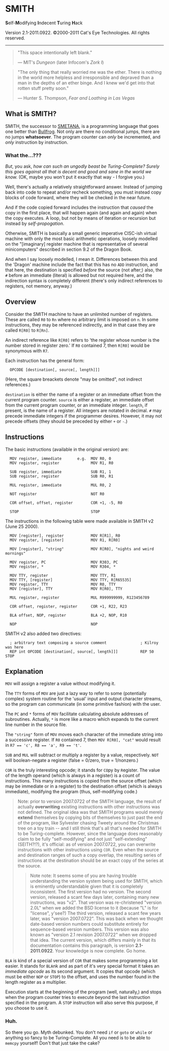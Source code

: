 SMITH
=====

**S**elf-**M**odifying **I**ndecent **T**uring **H**ack

Version 2.1-2011.0922. ©2000-2011 Cat's Eye Technologies. All rights
reserved.

* * * * *

> "This space intentionally left blank."
>
> — MIT's *Dungeon* (later Infocom's *Zork I*)

> "The only thing that really worried me was the ether. There is nothing
> in the world more helpless and irresponsible and depraved than a man
> in the depths of an ether binge. And I knew we'd get into that rotten
> stuff pretty soon."
>
> — Hunter S. Thompson, *Fear and Loathing in Las Vegas*

What is SMITH?
--------------

SMITH, the successor to [SMETANA][], is a programming language that goes
one better than [Bullfrog][]. Not only are there no conditional jumps,
there are no jumps **whatsoever**. The program counter can *only* be
incremented, and *only* instruction by instruction.

[SMETANA]:  http://catseye.tc/projects/smetana/
[Bullfrog]: http://esolangs.org/wiki/Bullfrog

### What the...???

*But*, you ask, *how can such an ungodly beast be Turing-Complete?
Surely this goes against all that is decent and good and sane in the
world we know.* (OK, maybe you won't put it exactly that way - I forgive
you.)

Well, there's actually a relatively straightforward answer. Instead of
jumping back into code to repeat and/or recheck something, you must
instead copy blocks of code forward, where they will be checked in the
near future.

And if the code copied forward includes the instruction that *caused*
the copy in the first place, that will happen again (and again and
again) when the copy executes. A loop, but not by means of iteration or
recursion but instead by *self-propogation*.

Otherwise, SMITH is basically a small generic imperative CISC-ish
virtual machine with only the most basic arithmetic operations, loosely
modelled on the "[imaginary] register machine that is representative of
several minicomputers" described in section 9.2 of the Dragon Book.

And when I say loosely modelled, I mean it. Differences between this and
the 'Dragon' machine include the fact that this has no `ADD`
instruction, and that here, the destination is specified *before* the
source (not after;) also, the `#` before an immediate (literal) is
allowed but not required here, and the indirection syntax is completely
different (there's only indirect references to registers, not memory,
anyway.)

Overview
--------

Consider the SMITH machine to have an unlimited number of registers.
These are called `R0` to `Rn` where no arbitrary limit is imposed on
`n`. In some instructions, they may be referenced indirectly, and in
that case they are called `R[R0]` to `R[Rn]`.

An indirect reference like `R[R0]` refers to 'the register whose number
is the number stored in register zero.' If `R0` contained 7, then
`R[R0]` would be synonymous with `R7`.

Each instruction has the general form:

      OPCODE [destination[, source[, length]]]

(Here, the square breackets denote "may be omitted", not indirect
references.)

`destination` is either the name of a register or an immediate offset
from the current program counter. `source` is either a register, an
immediate offset from the current program counter, or an immediate
integer. `length`, if present, is the name of a register. All integers
are notated in decimal. `#` may precede immediate integers if the
programmer desires. However, it may not precede offsets (they should be
preceded by either `+` or `-`.)

Instructions
------------

The basic instructions (available in the original version) are:

      MOV register, immediate       e.g.  MOV R0, 0
      MOV register, register              MOV R1, R0

      SUB register, immediate             SUB R1, 1
      SUB register, register              SUB R0, R1

      MUL register, immediate             MUL R0, 2

      NOT register                        NOT R0

      COR offset, offset, register        COR +1, -5, R0

      STOP                                STOP

The instructions in the following table were made available in SMITH v2
(June 25 2000).

      MOV [register], register            MOV R[R1], R0
      MOV register, [register]            MOV R1, R[R0]

      MOV [register], "string"            MOV R[R0], "nights and weird mornings"

      MOV register, PC                    MOV R303, PC
      MOV register, *                     MOV R304, *

      MOV TTY, register                   MOV TTY, R1
      MOV TTY, [register]                 MOV TTY, R[R65535]
      MOV register, TTY                   MOV R0, TTY
      MOV [register], TTY                 MOV R[R0], TTY

      MUL register, register              MUL R999999999, R123456789

      COR offset, register, register      COR +1, R22, R23

      BLA offset, NOP, register           BLA +2, NOP, R10

      NOP                                 NOP

SMITH v2 also added two directives:

      ; arbitrary text composing a source comment               ; Kilroy was here
      REP int OPCODE [destination[, source[, length]]]          REP 50 STOP

Explanation
-----------

`MOV` will assign a register a value without modifying it.

The `TTY` forms of `MOV` are just a lazy way to refer to some
(potentially complex) system routine for the 'usual' input and output
character streams, so the program can communicate (in some primitive
fashion) with the user.

The `PC` and `*` forms of `MOV` facilitate calculating absolute
addresses of subroutines. Actually, `*` is more like a macro which
expands to the current line number in the source file.

The `"string"` form of `MOV` moves each character of the immediate
string into a successive register. If `R0` contained 7, then
`MOV R[R0], "cat"` would result in `R7 == 'c', R8 == 'a', R9 == 't'`.

`SUB` and `MUL` will subtract or multiply a register by a value,
respectively. `NOT` will boolean-negate a register (false = 0/zero, true
= 1/nonzero.)

`COR` is the truly interesting opcode; it stands for `CO`py by
`R`egister. The value of the length operand (which is always in a
register) is a count of instructions. This many instructions is copied
from the source offset (which may be immediate or in a register) to the
destination offset (which is always immediate), modifying the program
(thus, self-modifying code.)

> Note: prior to version 2007.0722 of the SMITH language, the result of
> actually **overwriting** existing instructions with other instructions
> was not defined. The original idea was that SMITH programs would
> merely **extend** themselves by copying bits of themselves to just
> past the end of the program, like Sylvester chasing Tweety around the
> Christmas tree on a toy train -- and I still think that's all that's
> needed for SMITH to be Turing-complete. However, since the language
> does reasonably claim to be fully "self-modifying" and not just
> "self-extending" (SEITH?!?), it's official: as of version 2007.0722,
> you can overwrite instructions with other instructions using `COR`.
> Even when the source and destination ranges of such a copy overlap,
> the resulting series of instructions at the destination should be an
> exact copy of the series at the source.
>
> > Note note: It seems some of you are having trouble understanding the
> > version system being used for SMITH, which is eminently
> > understandable given that it is completely inconsistent. The first
> > version had no version. The second version, released a scant few
> > days later, containing many new instructions, was "v2". That version
> > was re-christened "version 2.0L" when we added the BSD license to it
> > (because "L" is for "license", y'see?) The third version, released a
> > scant few years later, was "version 2007.0722". This was back when
> > we thought date-based version numbers could substitute entirely for
> > sequence-based version numbers. This version was also known as
> > "version 2.1 revision 2007.0722" when we dropped that idea. The
> > current version, which differs mainly in that its documentation
> > contains this paragraph, is version **2.1-2011.0922**. Your
> > knowledge is now complete. Go home.

`BLA` is kind of a special version of `COR` that makes some programming
a lot easier. It stands for `BLA`nk and as part of it's very special
format it takes an *immediate opcode* as its second argument. It copies
that opcode (which must be either `NOP` or `STOP`) to the offset, and
uses the number found in the length register as a multiplier.

Execution starts at the beginning of the program (well, naturally,) and
stops when the program counter tries to execute beyond the last
instruction specified in the program. A `STOP` instruction will also
serve this purpose, if you choose to use it.

### Huh.

So there you go. Myth debunked. You don't need `if` or `goto` or `while`
or anything so fancy to be Turing-Complete. All you need is to be able
to `memcpy` yourself! Don't that just take the cake?
